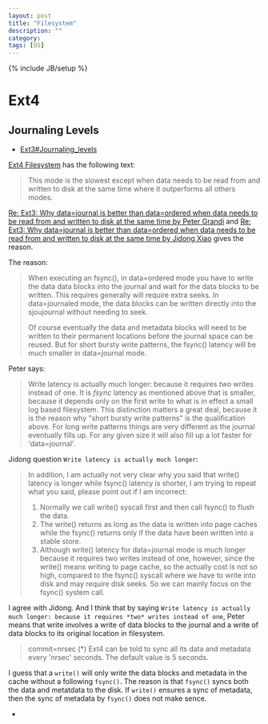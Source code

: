 ```yaml
---
layout: post
title: "Filesystem"
description: ""
category:
tags: [OS]
---
```

{% include JB/setup %}

# Ext4
## Journaling Levels
- [Ext3#Journaling_levels](https://en.wikipedia.org/wiki/Ext3#Journaling_levels)

[Ext4 Filesystem] has the following text:

> This mode is the slowest except when data
needs to be read from and written to disk at the same time where it
outperforms all others modes.

[Re: Ext3: Why data=journal is better than data=ordered when data needs to be read from and written to disk at the same time by Peter Grandi](https://www.redhat.com/archives/ext3-users/2011-April/msg00000.html)
and [Re: Ext3: Why data=journal is better than data=ordered when data needs to be read from and written to disk at the same time by Jidong Xiao](https://www.redhat.com/archives/ext3-users/2011-April/msg00001.html)
gives the reason.

The reason:

> When executing an fsync(), in data=ordered mode you have to
> write the data data blocks into the journal and wait for the
> data blocks to be written.  This requires generally will
> require extra seeks.  In data=journaled mode, the data blocks
> can be written directly into the sjoujournal without needing
> to seek.
>
> Of course eventually the data and metadata blocks will need
> to be written to their permanent locations before the journal
> space can be reused.  But for short bursty write patterns,
> the fsync() latency will be much smaller in data=journal
> mode.

Peter says:

> Write latency is actually much longer: because it requires *two*
writes instead of one. It is *fsync* latency as mentioned above that is smaller,
because it depends only on the first write to what is in effect a small log
based filesystem. This distinction matters a great deal, because it is the
reason why "short bursty write patterns" is the qualification above. For long
write patterns things are very different as the journal eventually fills up. For
any given size it will also fill up a lot faster for 'data=journal'.

Jidong question `Write latency is actually much longer`:

> In addition, I am actually not very clear why you said that write()
> latency is longer while fsync() latency is shorter, I am trying to
> repeat what you said, please point out if I am incorrect:
> 1. Normally we call write() syscall first and then call fsync() to
> flush the data.
> 2. The write() returns as long as the data is written into page caches
> while the fsync() returns only if the data have been written into a
> stable store.
> 3. Although write() latency for data=journal mode is much longer
> because it requires two writes instead of one, however, since the
> write() means writing to page cache, so the actually cost is not so
> high, compared to the fsync() syscall where we have to write into disk
> and may require disk seeks. So we can mainly focus on the fsync()
> system call.

I agree with Jidong. And I think that by saying `Write latency is actually much
longer: because it requires *two* writes instead of one`, Peter means that
write involves a write of data blocks to the journal and a write of data blocks
to its original location in filesystem.


> commit=nrsec	(*)	Ext4 can be told to sync all its data and metadata
>			every 'nrsec' seconds. The default value is 5 seconds.

I guess that a `write()` will only write the data blocks and metadata
in the cache without a following `fsync()`. The reason is that `fsync()`
syncs both the data and metatdata to the disk. If `write()` ensures a sync of
metadata, then the sync of metadata by `fsync()` does not make sence.

- [Ext4 Filesystem]: https://www.kernel.org/doc/Documentation/filesystems/ext4.txt
